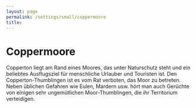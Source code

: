 ```yaml
---
layout: page
permalink: /settings/small/coppermoore
title: 
---
```


# Coppermoore

Copperton liegt am Rand eines Moores, das unter Naturschutz steht und ein beliebtes Ausflugsziel für menschliche Urlauber und Touristen ist. Den Copperton-Thumblingen ist es vom Rat verboten, das Moor zu betreten. Neben üblichen Gefahren wie Eulen, Mardern usw. hört man auch Gerüchte von einigen sehr ungemütlichen Moor-Thumblingen, die ihr Territorium verteidigen.

